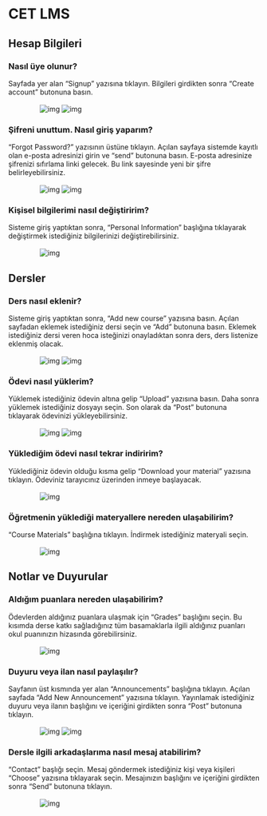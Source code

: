 # CET LMS

## Hesap Bilgileri
### Nasıl üye olunur?
Sayfada yer alan “Signup” yazısına tıklayın. Bilgileri girdikten sonra “Create account” butonuna basın.
<span style="display: block;margin-left: auto;margin-right: auto; width: 75%;" >
<br>
![img](./public/Lms-1.png)
![img](./public/LMS-2.png)
</span>
### Şifreni unuttum. Nasıl giriş yaparım?
“Forgot Password?” yazısının üstüne tıklayın. Açılan sayfaya sistemde kayıtlı olan e-posta adresinizi girin ve “send” butonuna basın. E-posta adresinize şifrenizi sıfırlama linki gelecek. Bu link sayesinde yeni bir şifre belirleyebilirsiniz.
<span style="display: block;margin-left: auto;margin-right: auto; width: 75%;" >
<br>
![img](./public/Lms-3.png)
![img](./public/LMS-4.png)
</span>

### Kişisel bilgilerimi nasıl değiştiririm?
Sisteme giriş yaptıktan sonra, “Personal Information” başlığına tıklayarak değiştirmek istediğiniz bilgilerinizi değiştirebilirsiniz.
<span style="display: block;margin-left: auto;margin-right: auto; width: 75%;" >
<br>
![img](./public/Lms-9.png)
</span>

## Dersler
### Ders nasıl eklenir?
Sisteme giriş yaptıktan sonra, “Add new course” yazısına basın. Açılan sayfadan eklemek istediğiniz dersi seçin ve “Add” butonuna basın. Eklemek istediğiniz dersi veren hoca isteğinizi onayladıktan sonra ders, ders listenize eklenmiş olacak.
<span style="display: block;margin-left: auto;margin-right: auto; width: 75%;" >
<br>
![img](./public/Lms*5.png)
![img](./public/LMS-6.png)
</span>

### Ödevi nasıl yüklerim?
Yüklemek istediğiniz ödevin altına gelip “Upload” yazısına basın. Daha sonra yüklemek istediğiniz dosyayı seçin. Son olarak da “Post” butonuna tıklayarak ödevinizi yükleyebilirsiniz.
<span style="display: block;margin-left: auto;margin-right: auto; width: 75%;" >
<br>
![img](./public/Lms-10.png)
![img](./public/Lms-11.png)
</span>

### Yüklediğim ödevi nasıl tekrar indiririm?
Yüklediğiniz ödevin olduğu kısma gelip “Download your material” yazısına tıklayın. Ödeviniz tarayıcınız üzerinden inmeye başlayacak.
<span style="display: block;margin-left: auto;margin-right: auto; width: 75%;" >
<br>
![img](./public/Lms-12.png)
</span>

### Öğretmenin yüklediği materyallere nereden ulaşabilirim?
“Course Materials” başlığına tıklayın. İndirmek istediğiniz materyali seçin.
<span style="display: block;margin-left: auto;margin-right: auto; width: 75%;" >
<br>
![img](./public/Lms-13.png)
</span>

## Notlar ve Duyurular
### Aldığım puanlara nereden ulaşabilirim?
Ödevlerden aldığınız puanlara ulaşmak için “Grades” başlığını seçin. Bu kısımda derse katkı sağladığınız tüm basamaklarla ilgili aldığınız puanları okul puanınızın hizasında görebilirsiniz.
<span style="display: block;margin-left: auto;margin-right: auto; width: 75%;" >
<br>
![img](./public/Lms-14.png)
</span>

### Duyuru veya ilan nasıl paylaşılır?
Sayfanın üst kısmında yer alan “Announcements” başlığına tıklayın. Açılan sayfada “Add New Announcement” yazısına tıklayın. Yayınlamak istediğiniz duyuru veya ilanın başlığını ve içeriğini girdikten sonra “Post” butonuna tıklayın.
<span style="display: block;margin-left: auto;margin-right: auto; width: 75%;" >
<br>
![img](./public/Lms-7.png)
![img](./public/LMS-8.png)
</span>

### Dersle ilgili arkadaşlarıma nasıl mesaj atabilirim?
“Contact” başlığı seçin. Mesaj göndermek istediğiniz kişi veya kişileri “Choose” yazısına tıklayarak seçin. Mesajınızın başlığını ve içeriğini girdikten sonra “Send” butonuna tıklayın.
<span style="display: block;margin-left: auto;margin-right: auto; width: 75%;" >
<br>
![img](./public/Lms-15.png)
</span>
